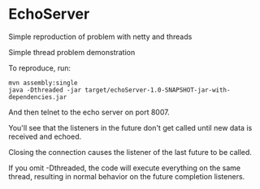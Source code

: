 EchoServer
==========

Simple reproduction of problem with netty and threads

Simple thread problem demonstration
  
To reproduce, run:
  
    mvn assembly:single
    java -Dthreaded -jar target/echoServer-1.0-SNAPSHOT-jar-with-dependencies.jar
  
And then telnet to the echo server on port 8007.
  
You'll see that the listeners in the future don't get called until new data is received and echoed.

Closing the connection causes the listener of the last future to be called.

If you omit -Dthreaded, the code will execute everything on the same thread,
resulting in normal behavior on the future completion listeners.

